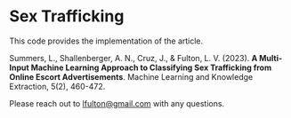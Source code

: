 # Sex Trafficking
This code provides the implementation of the article.

Summers, L., Shallenberger, A. N., Cruz, J., & Fulton, L. V. (2023). 
**A Multi-Input Machine Learning Approach to Classifying Sex Trafficking from Online Escort Advertisements**. 
Machine Learning and Knowledge Extraction, 5(2), 460-472.

Please reach out to lfulton@gmail.com with any questions. 
